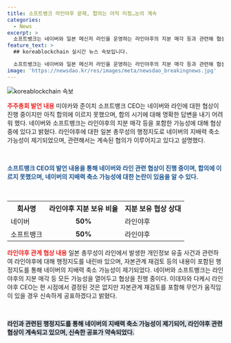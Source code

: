```yaml
---
title: 소프트뱅크 라인야후 문제, 합의는 아직 미정…논의 계속
categories:
  - News
excerpt: >
  소프트뱅크는 네이버와 일본 메신저 라인을 운영하는 라인야후의 지분 매각 등과 관련해 협상을 진행 중이지만 합의에 이르지 못했다고 밝혔다. 소프트뱅크 CEO는 "네이버와 계속 협의 중"이며, 라인야후의 미래를 고려하고 있으나 합의 시기에 대해 명확히 답변하기 어렵다고 전했다. 일본 총무성의 행정지도와 관련한 논란과 함께 네이버와 소프트뱅크는 모든 가능성을 열어두고 협상을 진행 중이다.
feature_text: >
  ## koreablockchain 실시간 뉴스 속보입니다.

  소프트뱅크는 네이버와 일본 메신저 라인을 운영하는 라인야후의 지분 매각 등과 관련해 협상을 진행 중이지만 합의에 이르지 못했다고 밝혔다. 소프트뱅크 CEO는 "네이버와 계속 협의 중"이며, 라인야후의 미래를 고려하고 있으나 합의 시기에 대해 명확히 답변하기 어렵다고 전했다. 일본 총무성의 행정지도와 관련한 논란과 함께 네이버와 소프트뱅크는 모든 가능성을 열어두고 협상을 진행 중이다.
image: 'https://newsdao.kr/res/images/meta/newsdao_breakingnews.jpg'
---
```


<p><img src="https://newsdao.kr/res/images/meta/newsdao_breakingnews.jpg" alt="koreablockchain 속보" /></p>

<p><b><span style="color: #ee2323;">주주총회 발언 내용</span></b>
미야카와 준이치 소프트뱅크 CEO는 네이버와 라인에 대한 협상이 진행 중이지만 아직 합의에 이르지 못했으며, 합의 시기에 대해 명확한 답변을 내기 어려워 했다. 네이버와 소프트뱅크는 라인야후의 지분 매각 등을 포함한 가능성에 대해 협상 중에 있다고 밝혔다. 라인야후에 대한 일본 총무성의 행정지도로 네이버의 지배력 축소 가능성이 제기되었으며, 관련해서는 계속된 협의가 이루어지고 있다고 설명했다.</p>

<p data-ke-size="size16">&nbsp;</p>

<p><b><span style="color: #1a5490;">소프트뱅크 CEO의 발언 내용을 통해 네이버와 라인 관련 협상이 진행 중이며, 합의에 이르지 못했으며, 네이버의 지배력 축소 가능성에 대한 논란이 있음을 알 수 있다.</span></b></p>

<p data-ke-size="size16">&nbsp;</p>

<table>
    <tr>
        <th>회사명</th>
        <th>라인야후 지분 보유 비율</th>
        <th>지분 보유 협상 상대</th>
    </tr>
    <tr>
        <td>네이버</td>
        <td style="text-align: center; height: 17px;"><b>50%</b></td>
        <td>라인야후</td>
    </tr>
    <tr>
        <td>소프트뱅크</td>
        <td style="text-align: center; height: 17px;"><b>50%</b></td>
        <td>라인야후</td>
    </tr>
</table>

<p><b><span style="color: #ee2323;">라인야후 관계 협상 내용</span></b>
일본 총무성이 라인에서 발생한 개인정보 유출 사건과 관련하여 라인야후에 대해 행정지도를 내린바 있으며, 자본관계 재검토 등의 내용이 포함된 행정지도를 통해 네이버의 지배력 축소 가능성이 제기되었다. 네이버와 소프트뱅크는 라인야후의 지분 매각 등 모든 가능성을 열어두고 협상을 진행 중이다. 이데자와 다케시 라인야후 CEO는 현 시점에서 결정된 것은 없지만 자본관계 재검토를 포함해 무언가 움직임이 있을 경우 신속하게 공표하겠다고 밝혔다.</p>

<p data-ke-size="size16">&nbsp;</p>

<p><b><span style="background-color: #21538527;">라인과 관련된 행정지도를 통해 네이버의 지배력 축소 가능성이 제기되어, 라인야후 관련 협상이 계속되고 있으며, 신속한 공표가 약속되었다.</span></b></p>

